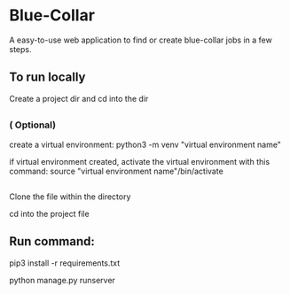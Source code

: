 # Blue-Collar
  A easy-to-use web application to find or create blue-collar jobs in a few steps.


## To run locally

  Create a project dir and cd into the dir
##
### ( Optional)

  create a virtual environment: python3 -m venv "virtual environment name"
  
  if virtual environment created, activate the virtual environment with this command: source "virtual environment   name"/bin/activate
##

 Clone the file within the directory

 cd into the project file

## Run command:
  pip3 install -r requirements.txt
  
  python manage.py runserver

##
